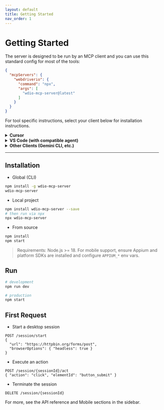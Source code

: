```yaml
---
layout: default
title: Getting Started
nav_order: 1
---
```


# Getting Started

The server is designed to be run by an MCP client and you can use this standard config for most of the tools:

```json
{
  "mcpServers": {
    "webdriverio": {
      "command": "npx",
      "args": [
        "wdio-mcp-server@latest"
      ]
    }
  }
}
```

For tool specific instructions, select your client below for installation instructions.

<details markdown="1">
<summary><strong>Cursor</strong></summary>

#### Click the button to install:

[![Install MCP Server](https://cursor.com/deeplink/mcp-install-dark.svg)](https://cursor.com/install-mcp?name=webdriverio&config=eyJjb21tYW5kIjoibnB4IHdkaW8tbWNwLXNlcnZlckBsYXRlc3QifQ==)

#### Or install manually:

Go to `Cursor Settings` -> `MCP` -> `Add new MCP Server`. Name it `webdriverio` (or to your liking), use `command` type with the command `npx wdio-mcp-server@latest`.

</details>

<details markdown="1">
<summary><strong>VS Code (with compatible agent)</strong></summary>

#### Click the button to install:

[<img src="https://img.shields.io/badge/VS_Code-VS_Code?style=flat-square&label=Install%20Server&color=0098FF" alt="Install in VS Code">](https://insiders.vscode.dev/redirect?url=vscode%3Amcp%2Finstall%3F%7B%22name%22%3A%22webdriverio%22%2C%22command%22%3A%22npx%22%2C%22args%22%3A%5B%22wdio-mcp-server%40latest%22%5D%7D)

#### Or install manually:

1.  Open your `settings.json` file.
2.  Add or merge the following configuration:

```json
{
  "mcp.servers": {
    "webdriverio": {
      "command": "npx",
      "args": [
        "wdio-mcp-server@latest"
      ]
    }
  }
}
```

</details>

<details markdown="1">
<summary><strong>Other Clients (Gemini CLI, etc.)</strong></summary>

Most MCP-compatible clients will ask for a command to run the server. Use `npx wdio-mcp-server@latest` when prompted.

</details>

---

## Installation

- Global (CLI)
```bash
npm install -g wdio-mcp-server
wdio-mcp-server
```

- Local project
```bash
npm install wdio-mcp-server --save
# then run via npx
npx wdio-mcp-server
```

- From source
```bash
npm install
npm start
```

> Requirements: Node.js >= 18. For mobile support, ensure Appium and platform SDKs are installed and configure `APPIUM_*` env vars.

## Run
```bash
# development
npm run dev

# production
npm start
```

## First Request

- Start a desktop session
```http
POST /session/start
{
  "url": "https://httpbin.org/forms/post",
  "browserOptions": { "headless": true }
}
```

- Execute an action
```http
POST /session/{sessionId}/act
{ "action": "click", "elementId": "button_submit" }
```

- Terminate the session
```http
DELETE /session/{sessionId}
```

For more, see the API reference and Mobile sections in the sidebar.
